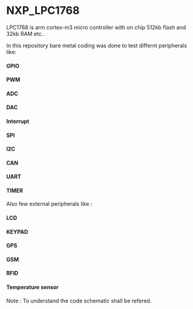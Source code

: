# NXP_LPC1768

LPC1768 is arm cortex-m3 micro controller with on chip 512kb flash and 32kb RAM etc..

In this repository bare metal coding was done to test differnt peripherals like:

#### GPIO
#### PWM
#### ADC
#### DAC
#### Interrupt 
#### SPI
#### I2C
#### CAN
#### UART
#### TIMER

Also few external peripherals like :

#### LCD
#### KEYPAD
#### GPS
#### GSM
#### RFID
#### Temperature sensor

Note : To understand the code schematic shall be refered.

